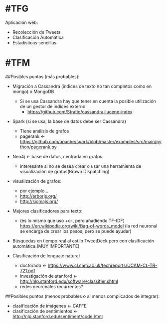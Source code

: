 #TFG
===
Aplicación web:
* Recolección de Tweets
* Clasificación Automática
* Estadisticas sencillas

#TFM
===
##Posibles puntos (más probables):
* Migración a Cassandra (índices de texto no tan completos como en mongo) o MongoDB
	* Si se usa Cassandra hay que tener en cuenta la posible utilización de un gestor de indices externo
		* https://github.com/Stratio/cassandra-lucene-index 
* Spark (si se usa, la base de datos debe ser Cassandra)
	* Tiene análisis de grafos
	* pagerank <- https://github.com/apache/spark/blob/master/examples/src/main/python/pagerank.py
* Neo4j <- base de datos, centrada en grafos
	* interesante si no se desea crear o usar una herramienta de visualización de grafos(Brown Dispatching)

* visualización de grafos:
	* por ejemplo...
	* http://arborjs.org/
	* http://sigmajs.org/

* Mejores clasificadores para texto:
	* (es lo mismo que uso +o-, pero añadiendo TF-IDF) https://en.wikipedia.org/wiki/Bag-of-words_model (la red neuronal se encarga de crear los pesos, pero se puede ayudar)

* Búsquedas en tiempo real al estilo TweetDeck pero con clasificación automática.(MUY IMPORTANTE)

* Clasificación de lenguaje natural
	* doctorado <- https://www.cl.cam.ac.uk/techreports/UCAM-CL-TR-721.pdf
	* investigación de stanford <- http://nlp.stanford.edu/software/classifier.shtml
	* redes neuronales recurrentes?

##Posibles puntos (menos probables o al menos complicados de integrar):
* clasificación de imágenes <- CAFFE
* clasificación de sentimientos <- http://nlp.stanford.edu/sentiment/code.html


